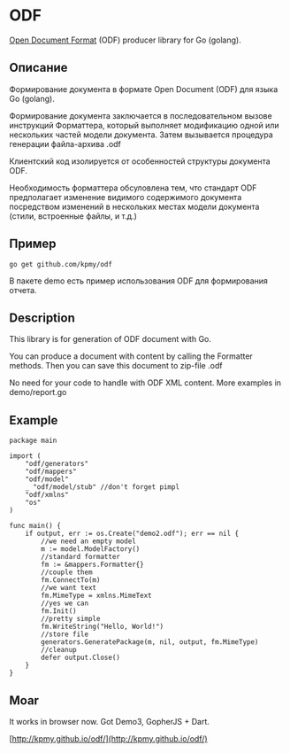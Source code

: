 # ODF
[Open Document Format](http://docs.oasis-open.org/office/v1.2/OpenDocument-v1.2.html) (ODF) producer library for Go (golang).

## Описание
Формирование документа в формате Open Document (ODF) для языка Go (golang).

Формирование документа заключается в последовательном вызове инструкций Форматтера, который выполняет модификацию одной или нескольких частей модели документа.
Затем вызывается процедура генерации файла-архива .odf

Клиентский код изолируется от особенностей структуры документа ODF. 

Необходимость форматтера обсуловлена тем, что стандарт ODF предполагает изменение видимого содержимого документа посредством изменений в нескольких местах модели документа (стили, встроенные файлы, и т.д.)

## Пример
    go get github.com/kpmy/odf
В пакете demo есть пример использования ODF для формирования отчета.

## Description
This library is for generation of ODF document with Go.

You can produce a document with content by calling the Formatter methods.
Then you can save this document to zip-file .odf

No need for your code to handle with ODF XML content. 
More examples in demo/report.go

## Example

    package main
    
    import (
    	"odf/generators"
    	"odf/mappers"
    	"odf/model"
    	_ "odf/model/stub" //don't forget pimpl
    	"odf/xmlns"
    	"os"
    )
    
    func main() {
    	if output, err := os.Create("demo2.odf"); err == nil {
    		//we need an empty model
    		m := model.ModelFactory()
    		//standard formatter
    		fm := &mappers.Formatter{}
    		//couple them
    		fm.ConnectTo(m)
    		//we want text
    		fm.MimeType = xmlns.MimeText
    		//yes we can
    		fm.Init()
    		//pretty simple
    		fm.WriteString("Hello, World!")
    		//store file
    		generators.GeneratePackage(m, nil, output, fm.MimeType)
    		//cleanup
    		defer output.Close()
    	}
    }

## Moar

It works in browser now. Got Demo3, GopherJS + Dart.

[http://kpmy.github.io/odf/](http://kpmy.github.io/odf/)
